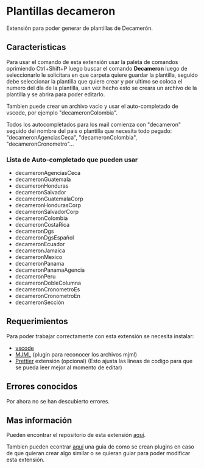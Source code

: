 # Plantillas decameron
Extensión para poder generar de plantillas de Decamerón.

## Caracteristicas
Para usar el comando de esta extensión usar la paleta de comandos oprimiendo Ctrl+Shift+P luego buscar el comando **Decameron** luego de seleccionarlo le solicitara en que carpeta quiere guardar la plantilla, seguido debe seleccionar la plantilla que quiere crear y por ultimo se coloca el numero del día de la plantilla, uan vez hecho esto se creara un archivo de la plantilla y se abrira para poder editarlo.

Tambien puede crear un archivo vacio y usar el auto-completado de vscode, por ejemplo "decameronColombia".

Todos los autocompletados para los mail comienza con "decameron" seguido del nombre del pais o plantilla que necesita todo pegado: "decameronAgenciasCeca", "decameronColombia", "decameronCronometro"...

### Lista de Auto-completado que pueden usar
- decameronAgenciasCeca
- decameronGuatemala
- decameronHonduras
- decameronSalvador
- decameronGuatemalaCorp
- decameronHondurasCorp
- decameronSalvadorCorp
- decameronColombia
- decameronCostaRica
- decameronDgs
- decameronDgsEspañol
- decameronEcuador
- decameronJamaica
- decameronMexico
- decameronPanama
- decameronPanamaAgencia
- decameronPeru
- decameronDobleColumna
- decameronCronometroEs
- decameronCronometroEn
- decameronSección



## Requerimientos

Para poder trabajar correctamente con esta extensión se necesita instalar:
- [vscode](https://code.visualstudio.com/)
- [MJML](https://marketplace.visualstudio.com/items?itemName=mjmlio.vscode-mjml) (plugin para reconocer los archivos mjml)
- [Prettier](https://marketplace.visualstudio.com/items?itemName=esbenp.prettier-vscode) extensión (opcional) (Esto ajusta las lineas de codigo para que se pueda leer mejor al momento de editar)

## Errores conocidos

Por ahora no se han descubierto errores.

## Mas información 

Pueden encontrar el repositorio de esta extensión [aquí](https://github.com/andresleonard/templates).

Tambien pueden econtrar [aquí](https://code.visualstudio.com/api/get-started/your-first-extension) una guia de como se crean plugins en caso de que quieran crear algo similar o se quieran guiar para poder modificar esta extensión.

